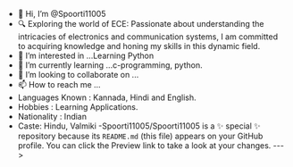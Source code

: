 - 👋 Hi, I’m @Spoorti11005
- 🔍 Exploring the world of ECE: Passionate about understanding the intricacies of electronics and communication systems, I am committed to acquiring knowledge and honing my skills in this 
      dynamic field.
- 👀 I’m interested in ...Learning  Python 
- 🌱 I’m currently learning ...c-programming, python.
- 💞️ I’m looking to collaborate on ...
- 📫 How to reach me ...
- Languages Known : Kannada, Hindi and English.
- Hobbies : Learning Applications.
- Nationality : Indian
- Caste: Hindu, Valmiki
-Spoorti11005/Spoorti11005 is a ✨ special ✨ repository because its `README.md` (this file) appears on your GitHub profile.
You can click the Preview link to take a look at your changes.
--->
